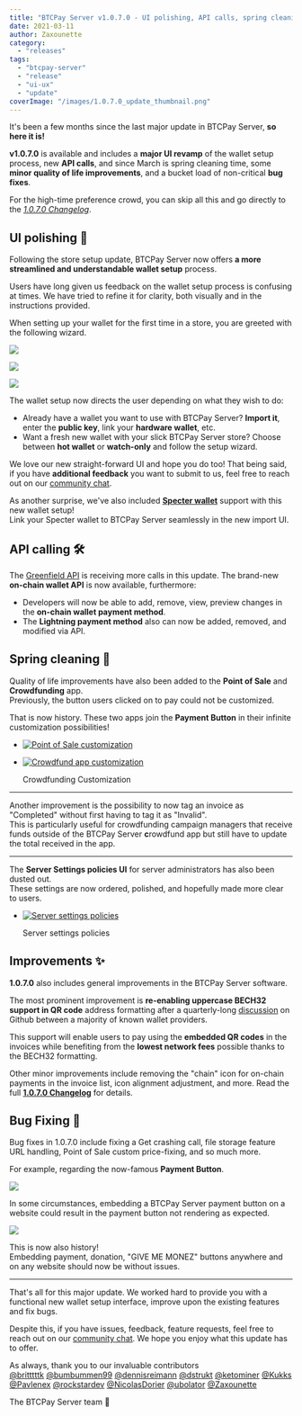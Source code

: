 ```yaml
---
title: "BTCPay Server v1.0.7.0 - UI polishing, API calls, spring cleaning, and bug fixing"
date: 2021-03-11
author: Zaxounette
category: 
  - "releases"
tags: 
  - "btcpay-server"
  - "release"
  - "ui-ux"
  - "update"
coverImage: "/images/1.0.7.0_update_thumbnail.png"
---
```


It's been a few months since the last major update in BTCPay Server, **so here it is!**  
  
**v1.0.7.0** is available and includes a **major UI revamp** of the wallet setup process, new **API calls**, and since March is spring cleaning time, some **minor quality of life improvements**, and a bucket load of non-critical **bug fixes**.  
  
For the high-time preference crowd, you can skip all this and go directly to the _[1.0.7.0 Changelog](https://github.com/btcpayserver/btcpayserver/releases)_.

## UI polishing 🎨

Following the store setup update, BTCPay Server now offers **a more streamlined and understandable wallet setup** process.  
  
Users have long given us feedback on the wallet setup process is confusing at times. We have tried to refine it for clarity, both visually and in the instructions provided.  
  
When setting up your wallet for the first time in a store, you are greeted with the following wizard.

![](/images/Screenshot-from-2021-03-10-12-08-35.png)

![](/images/Screenshot-from-2021-03-10-12-08-43.png)

![](/images/Screenshot-from-2021-03-10-12-08-57.png)

The wallet setup now directs the user depending on what they wish to do:

- Already have a wallet you want to use with BTCPay Server? **Import it**, enter the **public key**, link your **hardware wallet**, etc.
- Want a fresh new wallet with your slick BTCPay Server store? Choose between **hot wallet** or **watch-only** and follow the setup wizard.

We love our new straight-forward UI and hope you do too! That being said, if you have **additional feedback** you want to submit to us, feel free to reach out on our [community chat](https://chat.btcpayserver.org).

As another surprise, we've also included **[Specter wallet](https://specter.solutions/)** support with this new wallet setup!  
Link your Specter wallet to BTCPay Server seamlessly in the new import UI.

## API calling 🛠️

The [Greenfield API](https://docs.btcpayserver.org/API/Greenfield/v1/) is receiving more calls in this update. The brand-new **on-chain wallet API** is now available, furthermore:

- Developers will now be able to add, remove, view, preview changes in the **on-chain wallet payment method**.
- The **Lightning payment method** also can now be added, removed, and modified via API.

## Spring cleaning 🧹

Quality of life improvements have also been added to the **Point of Sale** and **Crowdfunding** app.  
Previously, the button users clicked on to pay could not be customized.  
  
That is now history. These two apps join the **Payment Button** in their infinite customization possibilities!

- [![Point of Sale customization](/images/POS_QOL.png)](https://blog.btcpayserver.org/wp-content/uploads/2021/03/POS_QOL.png)
    
- [![Crowdfund app customization](/images/Crowdfunding_customization.png)](https://blog.btcpayserver.org/wp-content/uploads/2021/03/Crowdfunding_customization.png)
    
    Crowdfunding Customization
    

* * *

Another improvement is the possibility to now tag an invoice as "Completed" without first having to tag it as "Invalid".  
This is particularly useful for crowdfunding campaign managers that receive funds outside of the BTCPay Server **c**rowdfund app but still have to update the total received in the app.

* * *

The **Server Settings policies UI** for server administrators has also been dusted out.  
These settings are now ordered, polished, and hopefully made more clear to users.

- [![Server settings policies](/images/Server_Settings_Policies-1-1024x486.png)](https://blog.btcpayserver.org/wp-content/uploads/2021/03/Server_Settings_Policies-1.png)
    
    Server settings policies
    

## Improvements ✨

**1.0.7.0** also includes general improvements in the BTCPay Server software.  
  
The most prominent improvement is **re-enabling uppercase BECH32 support in QR code** address formatting after a quarterly-long [discussion](https://github.com/btcpayserver/btcpayserver/issues/2110) on Github between a majority of known wallet providers.  
  
This support will enable users to pay using the **embedded QR codes** in the invoices while benefiting from the **lowest network fees** possible thanks to the BECH32 formatting.

Other minor improvements include removing the "chain" icon for on-chain payments in the invoice list, icon alignment adjustment, and more. Read the full [**1.0.7.0 Changelog**](https://github.com/btcpayserver/btcpayserver/releases) for details.

## Bug Fixing 🐛

Bug fixes in 1.0.7.0 include fixing a Get crashing call, file storage feature URL handling, Point of Sale custom price-fixing, and so much more.  
  
For example, regarding the now-famous **Payment Button**.

![](/images/chrome_VXff4aNR0q-2.png)

In some circumstances, embedding a BTCPay Server payment button on a website could result in the payment button not rendering as expected.

![](/images/chrome_UBoVRdII8u-2.png)

This is now also history!  
Embedding payment, donation, "GIVE ME MONEZ" buttons anywhere and on any website should now be without issues.

* * *

That's all for this major update. We worked hard to provide you with a functional new wallet setup interface, improve upon the existing features and fix bugs.

Despite this, if you have issues, feedback, feature requests, feel free to reach out on our [community chat](https://chat.btcpayserver.org). We hope you enjoy what this update has to offer.  
  
As always, thank you to our invaluable contributors  
[@britttttk](https://github.com/britttttk) [@bumbummen99](https://github.com/bumbummen99) [@dennisreimann](https://github.com/dennisreimann) [@dstrukt](https://github.com/dstrukt) [@ketominer](https://github.com/ketominer) [@Kukks](https://github.com/kukks/) [@Pavlenex](https://github.com/pavlenex/) [@rockstardev](https://github.com/rockstardev/) [@NicolasDorier](https://github.com/nicolasdorier/) [@ubolator](https://github.com/bolatovumar) [@Zaxounette](https://github.com/zaxounette/)  
  
The BTCPay Server team 💚
